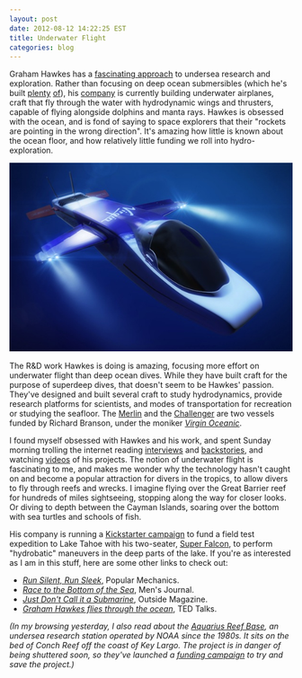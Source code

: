 ```yaml
---
layout: post
date: 2012-08-12 14:22:25 EST
title: Underwater Flight
categories: blog
---
```


Graham Hawkes has a [fascinating approach](http://www.ted.com/talks/graham_hawkes_flies_through_the_ocean.html) to undersea research and exploration. Rather than focusing on deep ocean submersibles (which he's built [plenty](http://en.wikipedia.org/wiki/File:WASP_at_the_OSEL_Testing_tank_Gt_Yarmouth,_UK.JPG) [of](http://en.wikipedia.org/wiki/File:Mantis_at_the_OSEL_Testing_tank_Gt_Yarmouth,_UK.jpg)), his [company](http://www.deepflight.com/) is currently building underwater airplanes, craft that fly through the water with hydrodynamic wings and thrusters, capable of flying alongside dolphins and manta rays. Hawkes is obsessed with the ocean, and is fond of saying to space explorers that their "rockets are pointing in the wrong direction". It's amazing how little is known about the ocean floor, and how relatively little funding we roll into hydro-exploration.

<img src="/images/post-images/deep-flight-challenger.jpg" alt="Deep Flight Challenger" />

The R&D work Hawkes is doing is amazing, focusing more effort on underwater flight than deep ocean dives. While they have built craft for the purpose of superdeep dives, that doesn't seem to be Hawkes' passion. They've designed and built several craft to study hydrodynamics, provide research platforms for scientists, and modes of transportation for recreation or studying the seafloor. The [Merlin](http://deepflight.com/subs/df_merlin.htm) and the [Challenger](http://deepflight.com/subs/df_challenger.htm) are two vessels funded by Richard Branson, under the moniker _[Virgin Oceanic](http://www.virginoceanic.com/)_.

I found myself obsessed with Hawkes and his work, and spent Sunday morning trolling the internet reading [interviews](http://www.theengineer.co.uk/in-depth/interviews/graham-hawkes-founder-and-chief-engineer-of-hawkes-ocean-technologies/1012581.article) and [backstories](http://archive.mensjournal.com/graham-hawkes-and-the-race-to-the-bottom-of-the-sea), and watching [videos](http://www.youtube.com/watch?v=XpQOnZpZR_M) of his projects. The notion of underwater flight is fascinating to me, and makes me wonder why the technology hasn't caught on and become a popular attraction for divers in the tropics, to allow divers to fly through reefs and wrecks.  I imagine flying over the Great Barrier reef for hundreds of miles sightseeing, stopping along the way for closer looks. Or diving to depth between the Cayman Islands, soaring over the bottom with sea turtles and schools of fish.

His company is running a [Kickstarter campaign](http://www.kickstarter.com/projects/724942316/deepflight-hydrobatics-expedition) to fund a field test expedition to Lake Tahoe with his two-seater, [Super Falcon](http://deepflight.com/subs/df_superfalcon.htm), to perform "hydrobatic" maneuvers in the deep parts of the lake. If you're as interested as I am in this stuff, here are some other links to check out:

* _[Run Silent, Run Sleek](http://www.popularmechanics.co.za/features/run-silent-run-sleek/)_, Popular Mechanics.
* _[Race to the Bottom of the Sea](http://archive.mensjournal.com/graham-hawkes-and-the-race-to-the-bottom-of-the-sea)_, Men's Journal.
* _[Just Don't Call it a Submarine](http://www.outsideonline.com/outdoor-adventure/water-activities/Just-Don--146-t-Call-It-a-Submarine.html?page=all)_, Outside Magazine.
* _[Graham Hawkes flies through the ocean](http://www.ted.com/talks/graham_hawkes_flies_through_the_ocean.html)_, TED Talks.

_(In my browsing yesterday, I also read about the [Aquarius Reef Base](http://aquarius.uncw.edu/), an undersea research station operated by NOAA since the 1980s. It sits on the bed of Conch Reef off the coast of Key Largo. The project is in danger of being shuttered soon, so they've launched a [funding campaign](http://www.indiegogo.com/SaveARB) to try and save the project.)_
